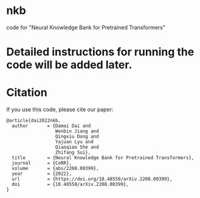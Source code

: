 # nkb
code for "Neural Knowledge Bank for Pretrained Transformers"

# Detailed instructions for running the code will be added later.

# Citation
If you use this code, please cite our paper:
```
@article{dai2022nkb,
  author       = {Damai Dai and
                  Wenbin Jiang and
                  Qingxiu Dong and
                  Yajuan Lyu and
                  Qiaoqiao She and
                  Zhifang Sui},
  title        = {Neural Knowledge Bank for Pretrained Transformers},
  journal      = {CoRR},
  volume       = {abs/2208.00399},
  year         = {2022},
  url          = {https://doi.org/10.48550/arXiv.2208.00399},
  doi          = {10.48550/arXiv.2208.00399},
}
```